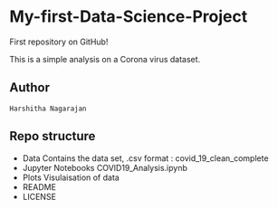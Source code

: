 # My-first-Data-Science-Project
First repository on GitHub!

This is a simple analysis on a Corona virus dataset.

## Author 
    Harshitha Nagarajan
## Repo structure
- Data
    Contains the data set, .csv format : covid_19_clean_complete
- Jupyter Notebooks
    COVID19_Analysis.ipynb
- Plots
    Visulaisation of data
- README
- LICENSE
